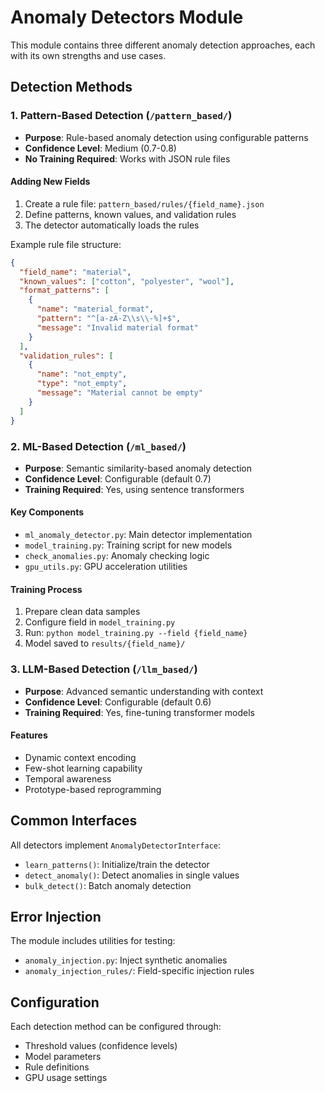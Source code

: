 # Anomaly Detectors Module

This module contains three different anomaly detection approaches, each with its own strengths and use cases.

## Detection Methods

### 1. Pattern-Based Detection (`/pattern_based/`)
- **Purpose**: Rule-based anomaly detection using configurable patterns
- **Confidence Level**: Medium (0.7-0.8)
- **No Training Required**: Works with JSON rule files

#### Adding New Fields
1. Create a rule file: `pattern_based/rules/{field_name}.json`
2. Define patterns, known values, and validation rules
3. The detector automatically loads the rules

Example rule file structure:
```json
{
  "field_name": "material",
  "known_values": ["cotton", "polyester", "wool"],
  "format_patterns": [
    {
      "name": "material_format",
      "pattern": "^[a-zA-Z\\s\\-%]+$",
      "message": "Invalid material format"
    }
  ],
  "validation_rules": [
    {
      "name": "not_empty",
      "type": "not_empty",
      "message": "Material cannot be empty"
    }
  ]
}
```

### 2. ML-Based Detection (`/ml_based/`)
- **Purpose**: Semantic similarity-based anomaly detection
- **Confidence Level**: Configurable (default 0.7)
- **Training Required**: Yes, using sentence transformers

#### Key Components
- `ml_anomaly_detector.py`: Main detector implementation
- `model_training.py`: Training script for new models
- `check_anomalies.py`: Anomaly checking logic
- `gpu_utils.py`: GPU acceleration utilities

#### Training Process
1. Prepare clean data samples
2. Configure field in `model_training.py`
3. Run: `python model_training.py --field {field_name}`
4. Model saved to `results/{field_name}/`

### 3. LLM-Based Detection (`/llm_based/`)
- **Purpose**: Advanced semantic understanding with context
- **Confidence Level**: Configurable (default 0.6)
- **Training Required**: Yes, fine-tuning transformer models

#### Features
- Dynamic context encoding
- Few-shot learning capability
- Temporal awareness
- Prototype-based reprogramming

## Common Interfaces

All detectors implement `AnomalyDetectorInterface`:
- `learn_patterns()`: Initialize/train the detector
- `detect_anomaly()`: Detect anomalies in single values
- `bulk_detect()`: Batch anomaly detection

## Error Injection

The module includes utilities for testing:
- `anomaly_injection.py`: Inject synthetic anomalies
- `anomaly_injection_rules/`: Field-specific injection rules

## Configuration

Each detection method can be configured through:
- Threshold values (confidence levels)
- Model parameters
- Rule definitions
- GPU usage settings
